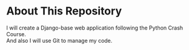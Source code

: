 # About This Repository

I will create a Django-base web application following the Python Crash Course.  
And also I will use Git to manage my code.

